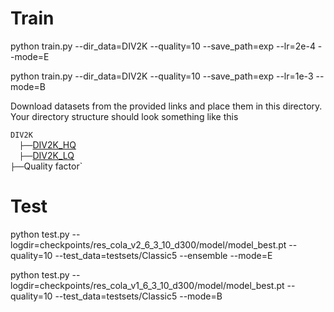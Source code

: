 # Train
python train.py --dir_data=DIV2K --quality=10 --save_path=exp --lr=2e-4 --mode=E

python train.py --dir_data=DIV2K --quality=10 --save_path=exp --lr=1e-3 --mode=B

Download datasets from the provided links and place them in this directory. Your directory structure should look something like this

`DIV2K` <br/>
  `├──`[DIV2K_HQ](https://www.eecs.yorku.ca/~kamel/sidd/dataset.php) <br/>
  `├──`[DIV2K_LQ](https://drive.google.com/drive/folders/1S44fHXaVxAYW3KLNxK41NYCnyX9S79su?usp=sharing) <br/>
      `├──`Quality factor` <br/>

# Test
python test.py --logdir=checkpoints/res_cola_v2_6_3_10_d300/model/model_best.pt --quality=10 --test_data=testsets/Classic5 --ensemble --mode=E

python test.py --logdir=checkpoints/res_cola_v1_6_3_10_d300/model/model_best.pt --quality=10 --test_data=testsets/Classic5 --mode=B

